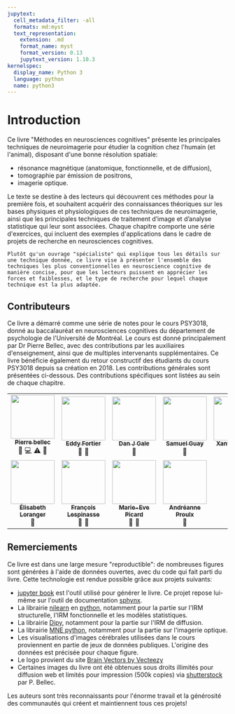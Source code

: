 ```yaml
---
jupytext:
  cell_metadata_filter: -all
  formats: md:myst
  text_representation:
    extension: .md
    format_name: myst
    format_version: 0.13
    jupytext_version: 1.10.3
kernelspec:
  display_name: Python 3
  language: python
  name: python3
---
```


# Introduction

Ce livre "Méthodes en neurosciences cognitives" présente les principales techniques de neuroimagerie pour étudier la cognition chez l'humain (et l'animal), disposant d'une bonne résolution spatiale:
 * résonance magnétique (anatomique, fonctionnelle, et de diffusion),
 * tomographie par émission de positrons,
 * imagerie optique.

Le texte se destine à des lecteurs qui découvrent ces méthodes pour la première fois, et souhaitent acquérir des connaissances théoriques sur les bases physiques et physiologiques de ces techniques de neuroimagerie, ainsi que les principales techniques de traitement d’image et d’analyse statistique qui leur sont associées. Chaque chapitre comporte une série d'exercices, qui incluent des exemples d'applications dans le cadre de projets de recherche en neurosciences cognitives.

```{warning}
Plutôt qu'un ouvrage "spécialiste" qui explique tous les détails sur une technique donnée, ce livre vise à présenter l'ensemble des techniques les plus conventionnelles en neuroscience cognitive de manière concise, pour que les lecteurs puissent en apprécier les forces et faiblesses, et le type de recherche pour lequel chaque technique est la plus adaptée.
```

## Contributeurs

Ce livre a démarré comme une série de notes pour le cours PSY3018, donné au baccalauréat en neurosciences cognitives du département de psychologie de l'Université de Montréal. Le cours est donné principalement par Dr Pierre Bellec, avec des contributions par les auxiliaires d'enseignement, ainsi que de multiples intervenants supplémentaires. Ce livre bénéficie également du retour constructif des étudiants du cours PSY3018 depuis sa création en 2018. Les contributions générales sont présentées ci-dessous. Des contributions spécifiques sont listées au sein de chaque chapitre.

<table>
  <tr>
    <td align="center">
      <a href="https://github.com/pbellec">
        <img src="https://avatars.githubusercontent.com/u/1670887?v=4?s=100" width="100px;" alt=""/>
        <br /><sub><b>Pierre bellec</b></sub>
      </a>
      <br />
        <a title="Contenu">🤔</a>
        <a title="Code">💻</a>
        <a title="Quizz">⚠️</a>
        <a title="Révision du texte">👀</a>
    </td>
    <td align="center">
      <a href="https://github.com/eddyfortier">
        <img src="https://avatars.githubusercontent.com/u/72314243?v=4?s=100" width="100px;" alt=""/>
        <br /><sub><b>Eddy Fortier</b></sub>
      </a>
      <br />
        <a title="Contenu">🤔</a>
        <a title="Révision du texte">👀</a>
    </td>
    <td align="center">
      <a href="https://github.com/danjgale">
        <img src="https://avatars.githubusercontent.com/u/14634382?v=4?s=100" width="100px;" alt=""/>
        <br /><sub><b>Dan J Gale</b></sub>
      </a>
      <br />
        <a title="Figure">🎨</a>
    </td>
    <td align="center">
      <a href="https://github.com/SamGuay">
        <img src="https://avatars.githubusercontent.com/u/30598330?v=4?s=100" width="100px;" alt=""/>
        <br /><sub><b>Samuel Guay</b></sub>
      </a>
      <br />
        <a title="Révision du texte">👀</a>
    </td>  
    <td align="center">
      <a href="https://github.com/Xanthylajoie">
        <img src="https://avatars.githubusercontent.com/u/90349544?v=4?s=100" width="100px;" alt=""/>
        <br /><sub><b>Xanthy Lajoie</b></sub>
      </a>
      <br />
        <a title="Contenu">🤔</a>
        <a title="Révision du texte">👀</a>
    </td>
  </tr>
  <tr>
    <td align="center">
      <a href="https://github.com/elisabethloranger">
        <img src="https://avatars.githubusercontent.com/u/90270981?v=4?s=100" width="100px;" alt=""/>
        <br /><sub><b>Élisabeth Loranger</b></sub>
      </a>
      <br />
        <a title="Contenu">🤔</a>
    </td>
    <td align="center">
      <a href="https://github.com/sangfrois">
        <img src="https://avatars.githubusercontent.com/u/38385719?v=4?s=100" width="100px;" alt=""/>
        <br /><sub><b>François Lespinasse</b></sub>
      </a>
      <br />
        <a title="Contenu">🤔</a>
        <a title="Révision du texte">👀</a>
    </td>
    <td align="center">
      <a href="https://github.com/me-pic">
        <img src="https://avatars.githubusercontent.com/u/77584086?v=4?s=100" width="100px;" alt=""/>
        <br /><sub><b>Marie-Eve Picard</b></sub>
      </a>
      <br />
        <a title="Contenu">🤔</a>
        <a title="Révision du texte">👀</a>
    </td>
    <td align="center">
      <a href="https://github.com/anproulx">
        <img src="https://avatars.githubusercontent.com/u/65092948?v=4?s=100" width="100px;" alt=""/>
        <br /><sub><b>Andréanne Proulx</b></sub>
      </a>
      <br />
        <a title="Contenu">🤔</a>
    </td>
  </tr>
</table>

## Remerciements
Ce livre est dans une large mesure "reproductible": de nombreuses figures sont générées à l'aide de données ouvertes, avec du code qui fait parti du livre. Cette technologie est rendue possible grâce aux projets suivants:
 * [jupyter book](https://jupyterbook.org) est l'outil utilisé pour générer le livre. Ce projet repose lui-même sur l'outil de documentation [sphynx](https://www.sphinx-doc.org).
 * La librairie [nilearn](https://nilearn.github.io/) en [python](https://www.python.org/), notamment pour la partie sur l'IRM structurelle, l'IRM fonctionnelle et les modèles statistiques.
 * La librairie [Dipy](https://dipy.org), notamment pour la partie sur l'IRM de diffusion.
 * La librairie [MNE python](https://mne.tools/stable/index.html), notamment pour la partie sur l'imagerie optique.
 * Les visualisations d'images cérébrales utilisées dans le cours proviennent en partie de jeux de données publiques. L'origine des données est précisée pour chaque figure.
 * Le logo provient du site <a href="https://www.vecteezy.com/free-vector/brain">Brain Vectors by Vecteezy</a>
 * Certaines images du livre ont été obtenues sous droits illimités pour diffusion web et limités pour impression (500k copies) via [shutterstock](https://www.shutterstock.com) par P. Bellec.

 Les auteurs sont très reconnaissants pour l'énorme travail et la générosité des communautés qui créent et maintiennent tous ces projets!
